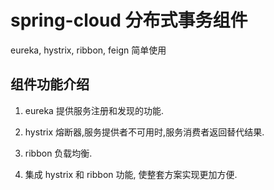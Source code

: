 # spring-cloud 分布式事务组件

eureka, hystrix, ribbon, feign 简单使用

## 组件功能介绍

1. eureka 提供服务注册和发现的功能.

2. hystrix 熔断器,服务提供者不可用时,服务消费者返回替代结果.

3. ribbon 负载均衡.

4. 集成 hystrix 和 ribbon 功能, 使整套方案实现更加方便.
